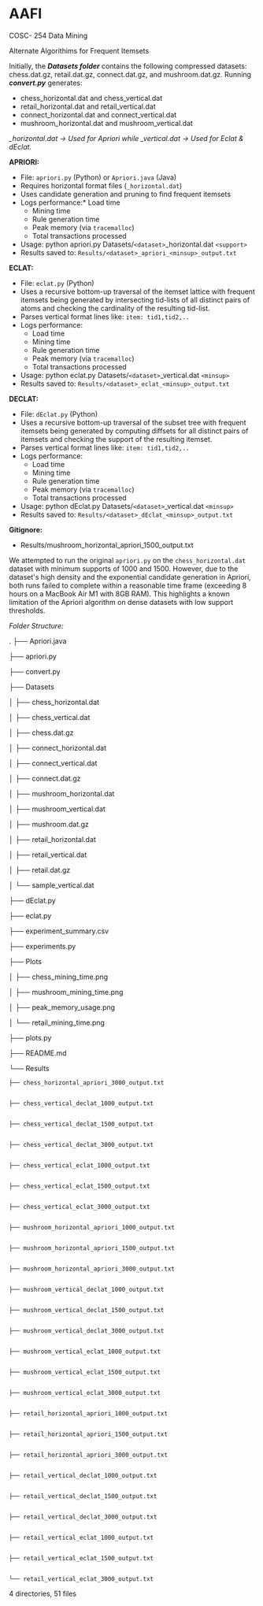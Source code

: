 # AAFI

COSC- 254 Data Mining

Alternate Algorithims for Frequent Itemsets

Initially, the ***Datasets folder*** contains the following compressed datasets: chess.dat.gz, retail.dat.gz, connect.dat.gz, and mushroom.dat.gz. Running ***convert.py*** generates:

* chess_horizontal.dat and chess_vertical.dat
* retail_horizontal.dat and retail_vertical.dat
* connect_horizontal.dat and connect_vertical.dat
* mushroom_horizontal.dat and mushroom_vertical.dat

*_horizontal.dat → Used for Apriori while _vertical.dat → Used for Eclat & dEclat.*

**APRIORI:**

* File: `apriori.py` (Python) or `Apriori.java` (Java)
* Requires horizontal format files (`_horizontal.dat`)
* Uses candidate generation and pruning to find frequent itemsets
* Logs performance:* Load time
  * Mining time
  * Rule generation time
  * Peak memory (via `tracemalloc`)
  * Total transactions processed
* Usage: python apriori.py Datasets/`<dataset>`_horizontal.dat `<support>`
* Results saved to: `Results/<dataset>_apriori_<minsup>_output.txt`

**ECLAT:**

* File: `eclat.py` (Python)
* Uses a recursive bottom-up traversal of the itemset lattice with frequent itemsets being generated by intersecting tid-lists of all distinct pairs of atoms and checking the cardinality of the resulting tid-list.
* Parses vertical format lines like: `item: tid1,tid2,..`
* Logs performance:
  * Load time
  * Mining time
  * Rule generation time
  * Peak memory (via `tracemalloc`)
  * Total transactions processed
* Usage: python eclat.py Datasets/`<dataset>`_vertical.dat `<minsup>`
* Results saved to: `Results/<dataset>_eclat_<minsup>_output.txt`

**DECLAT:**

* File: `dEclat.py` (Python)
* Uses a recursive bottom-up traversal of the subset tree with frequent itemsets being generated by computing diffsets for all distinct pairs of itemsets and checking the support of the resulting itemset.
* Parses vertical format lines like: `item: tid1,tid2,..`
* Logs performance:
  * Load time
  * Mining time
  * Rule generation time
  * Peak memory (via `tracemalloc`)
  * Total transactions processed
* Usage: python dEclat.py Datasets/`<dataset>`_vertical.dat `<minsup>`
* Results saved to: `Results/<dataset>_dEclat_<minsup>_output.txt`

**Gitignore:**

* Results/mushroom_horizontal_apriori_1500_output.txt

We attempted to run the original `apriori.py` on the `chess_horizontal.dat` dataset with minimum supports of 1000 and 1500. However, due to the dataset's high density and the exponential candidate generation in Apriori, both runs failed to complete within a reasonable time frame (exceeding 8 hours on a MacBook Air M1 with 8GB RAM). This highlights a known limitation of the Apriori algorithm on dense datasets with low support thresholds.


*Folder Structure:*

.
├── Apriori.java


├── apriori.py


├── convert.py


├── Datasets


│   ├── chess_horizontal.dat


│   ├── chess_vertical.dat


│   ├── chess.dat.gz


│   ├── connect_horizontal.dat


│   ├── connect_vertical.dat


│   ├── connect.dat.gz


│   ├── mushroom_horizontal.dat


│   ├── mushroom_vertical.dat


│   ├── mushroom.dat.gz


│   ├── retail_horizontal.dat


│   ├── retail_vertical.dat


│   ├── retail.dat.gz


│   └── sample_vertical.dat


├── dEclat.py


├── eclat.py


├── experiment_summary.csv


├── experiments.py


├── Plots


│   ├── chess_mining_time.png


│   ├── mushroom_mining_time.png


│   ├── peak_memory_usage.png


│   └── retail_mining_time.png


├── plots.py


├── README.md


└── Results


    ├── chess_horizontal_apriori_3000_output.txt


    ├── chess_vertical_declat_1000_output.txt


    ├── chess_vertical_declat_1500_output.txt


    ├── chess_vertical_declat_3000_output.txt


    ├── chess_vertical_eclat_1000_output.txt


    ├── chess_vertical_eclat_1500_output.txt


    ├── chess_vertical_eclat_3000_output.txt


    ├── mushroom_horizontal_apriori_1000_output.txt


    ├── mushroom_horizontal_apriori_1500_output.txt


    ├── mushroom_horizontal_apriori_3000_output.txt


    ├── mushroom_vertical_declat_1000_output.txt


    ├── mushroom_vertical_declat_1500_output.txt


    ├── mushroom_vertical_declat_3000_output.txt


    ├── mushroom_vertical_eclat_1000_output.txt


    ├── mushroom_vertical_eclat_1500_output.txt


    ├── mushroom_vertical_eclat_3000_output.txt


    ├── retail_horizontal_apriori_1000_output.txt


    ├── retail_horizontal_apriori_1500_output.txt


    ├── retail_horizontal_apriori_3000_output.txt


    ├── retail_vertical_declat_1000_output.txt


    ├── retail_vertical_declat_1500_output.txt


    ├── retail_vertical_declat_3000_output.txt


    ├── retail_vertical_eclat_1000_output.txt


    ├── retail_vertical_eclat_1500_output.txt


    └── retail_vertical_eclat_3000_output.txt

4 directories, 51 files

